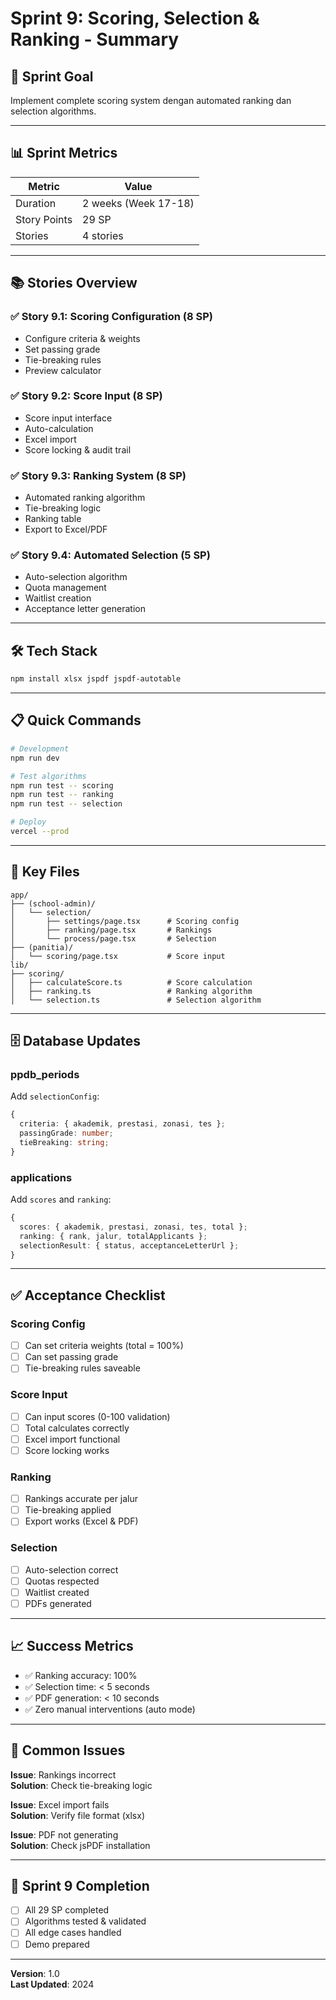 # Sprint 9: Scoring, Selection & Ranking - Summary

## 🎯 Sprint Goal
Implement complete scoring system dengan automated ranking dan selection algorithms.

---

## 📊 Sprint Metrics

| Metric | Value |
|--------|-------|
| Duration | 2 weeks (Week 17-18) |
| Story Points | 29 SP |
| Stories | 4 stories |

---

## 📚 Stories Overview

### ✅ Story 9.1: Scoring Configuration (8 SP)
- Configure criteria & weights
- Set passing grade
- Tie-breaking rules
- Preview calculator

### ✅ Story 9.2: Score Input (8 SP)
- Score input interface
- Auto-calculation
- Excel import
- Score locking & audit trail

### ✅ Story 9.3: Ranking System (8 SP)
- Automated ranking algorithm
- Tie-breaking logic
- Ranking table
- Export to Excel/PDF

### ✅ Story 9.4: Automated Selection (5 SP)
- Auto-selection algorithm
- Quota management
- Waitlist creation
- Acceptance letter generation

---

## 🛠️ Tech Stack

```bash
npm install xlsx jspdf jspdf-autotable
```

---

## 📋 Quick Commands

```bash
# Development
npm run dev

# Test algorithms
npm run test -- scoring
npm run test -- ranking
npm run test -- selection

# Deploy
vercel --prod
```

---

## 📁 Key Files

```
app/
├── (school-admin)/
│   └── selection/
│       ├── settings/page.tsx      # Scoring config
│       ├── ranking/page.tsx       # Rankings
│       └── process/page.tsx       # Selection
├── (panitia)/
│   └── scoring/page.tsx           # Score input
lib/
├── scoring/
│   ├── calculateScore.ts          # Score calculation
│   ├── ranking.ts                 # Ranking algorithm
│   └── selection.ts               # Selection algorithm
```

---

## 🗄️ Database Updates

### ppdb_periods
Add `selectionConfig`:
```typescript
{
  criteria: { akademik, prestasi, zonasi, tes };
  passingGrade: number;
  tieBreaking: string;
}
```

### applications
Add `scores` and `ranking`:
```typescript
{
  scores: { akademik, prestasi, zonasi, tes, total };
  ranking: { rank, jalur, totalApplicants };
  selectionResult: { status, acceptanceLetterUrl };
}
```

---

## ✅ Acceptance Checklist

### Scoring Config
- [ ] Can set criteria weights (total = 100%)
- [ ] Can set passing grade
- [ ] Tie-breaking rules saveable

### Score Input
- [ ] Can input scores (0-100 validation)
- [ ] Total calculates correctly
- [ ] Excel import functional
- [ ] Score locking works

### Ranking
- [ ] Rankings accurate per jalur
- [ ] Tie-breaking applied
- [ ] Export works (Excel & PDF)

### Selection
- [ ] Auto-selection correct
- [ ] Quotas respected
- [ ] Waitlist created
- [ ] PDFs generated

---

## 📈 Success Metrics

- ✅ Ranking accuracy: 100%
- ✅ Selection time: < 5 seconds
- ✅ PDF generation: < 10 seconds
- ✅ Zero manual interventions (auto mode)

---

## 🐛 Common Issues

**Issue**: Rankings incorrect  
**Solution**: Check tie-breaking logic

**Issue**: Excel import fails  
**Solution**: Verify file format (xlsx)

**Issue**: PDF not generating  
**Solution**: Check jsPDF installation

---

## 🎉 Sprint 9 Completion

- [ ] All 29 SP completed
- [ ] Algorithms tested & validated
- [ ] All edge cases handled
- [ ] Demo prepared

---

**Version**: 1.0  
**Last Updated**: 2024
